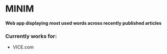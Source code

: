 # MINIM

#### Web app displaying most used words across recently published articles

### Currently works for:
* VICE.com